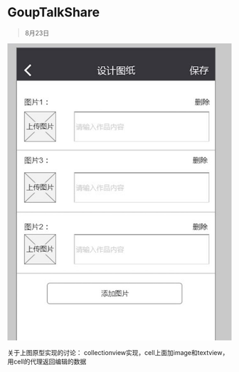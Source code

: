 # GoupTalkShare


>8月23日

![iamge2016082301](https://github.com/Kuntanury/GoupTalkShare/blob/master/images/2016082301.png)

关于上图原型实现的讨论：
collectionview实现，cell上面加image和textview，用cell的代理返回编辑的数据
